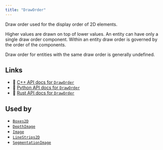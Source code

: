 ```yaml
---
title: "DrawOrder"
---
```


Draw order used for the display order of 2D elements.

Higher values are drawn on top of lower values.
An entity can have only a single draw order component.
Within an entity draw order is governed by the order of the components.

Draw order for entities with the same draw order is generally undefined.


## Links
 * 🌊 [C++ API docs for `DrawOrder`](https://ref.rerun.io/docs/cpp/stable/structrerun_1_1components_1_1DrawOrder.html)
 * 🐍 [Python API docs for `DrawOrder`](https://ref.rerun.io/docs/python/stable/common/components#rerun.components.DrawOrder)
 * 🦀 [Rust API docs for `DrawOrder`](https://docs.rs/rerun/latest/rerun/components/struct.DrawOrder.html)


## Used by

* [`Boxes2D`](../archetypes/boxes2d.md)
* [`DepthImage`](../archetypes/depth_image.md)
* [`Image`](../archetypes/image.md)
* [`LineStrips2D`](../archetypes/line_strips2d.md)
* [`SegmentationImage`](../archetypes/segmentation_image.md)
